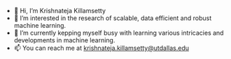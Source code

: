 - 👋 Hi, I’m Krishnateja Killamsetty
- 👀 I’m interested in the research of scalable, data efficient and robust machine learning.
- 🌱 I’m currently kepping myself busy with learning various intricacies and developments in machine learning. 
- 📫 You can reach me at krishnateja.killamsetty@utdallas.edu

<!---
krishnatejakk/krishnatejakk is a ✨ special ✨ repository because its `README.md` (this file) appears on your GitHub profile.
You can click the Preview link to take a look at your changes.
--->
